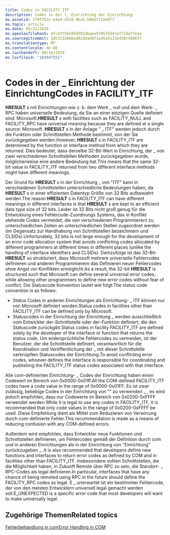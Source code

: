 ```yaml
---
title: Codes in FACILITY_ITF
description: Codes in der \_ Einrichtung der Einrichtung
ms.assetid: 1f9f7b2c-a4e4-41c0-9ba5-b8bbf722e077
ms.topic: article
ms.date: 05/31/2018
ms.openlocfilehash: 4fc4375b5956502dbaee97057d347aff1da77e3a
ms.sourcegitcommit: 2d531328b6ed82d4ad971a45a5131b430c5866f7
ms.translationtype: MT
ms.contentlocale: de-DE
ms.lasthandoff: 09/16/2019
ms.locfileid: "103947551"
---
```

# <a name="codes-in-facility_itf"></a><span data-ttu-id="b3a3d-103">Codes in der \_ Einrichtung der Einrichtung</span><span class="sxs-lookup"><span data-stu-id="b3a3d-103">Codes in FACILITY\_ITF</span></span>

<span data-ttu-id="b3a3d-104">**HRESULT** s mit Einrichtungen wie z. b. dem Werk \_ null und dem Werk- \_ RPC haben universelle Bedeutung, da Sie an einer einzigen Quelle definiert sind: Microsoft.</span><span class="sxs-lookup"><span data-stu-id="b3a3d-104">**HRESULT** s with facilities such as FACILITY\_NULL and FACILITY\_RPC have universal meaning because they are defined at a single source: Microsoft.</span></span> <span data-ttu-id="b3a3d-105">**HRESULT** s in der Anlage " \_ ITF" werden jedoch durch die Funktion oder Schnittstellen Methode bestimmt, von der Sie zurückgegeben werden.</span><span class="sxs-lookup"><span data-stu-id="b3a3d-105">However, **HRESULT** s in FACILITY\_ITF are determined by the function or interface method from which they are returned.</span></span> <span data-ttu-id="b3a3d-106">Dies bedeutet, dass derselbe 32-Bit-Wert in Einrichtung, der \_ von zwei verschiedenen Schnittstellen Methoden zurückgegeben wurde, möglicherweise eine andere Bedeutung hat.</span><span class="sxs-lookup"><span data-stu-id="b3a3d-106">This means that the same 32-bit value in FACILITY\_ITF returned from two different interface methods might have different meanings.</span></span>

<span data-ttu-id="b3a3d-107">Der Grund für **HRESULT** s in der Einrichtung \_ von "ITF" kann in verschiedenen Schnittstellen unterschiedliche Bedeutungen haben, da **HRESULT** s in einer effizienten Datentyp Größe von 32 Bits aufbewahrt werden.</span><span class="sxs-lookup"><span data-stu-id="b3a3d-107">The reason **HRESULT** s in FACILITY\_ITF can have different meanings in different interfaces is that **HRESULT** s are kept to an efficient data type size of 32 bits.</span></span> <span data-ttu-id="b3a3d-108">Leider ist 32 Bits nicht groß genug für die Entwicklung eines Fehlercode-Zuordnungs Systems, das in Konflikt stehende Codes vermeidet, die von verschiedenen Programmierern zu unterschiedlichen Zeiten an unterschiedlichen Stellen zugeordnet werden (im Gegensatz zur Handhabung von Schnittstellen bezeichmern und CLSIDs).</span><span class="sxs-lookup"><span data-stu-id="b3a3d-108">Unfortunately, 32 bits is not large enough for the development of an error code allocation system that avoids conflicting codes allocated by different programmers at different times in different places (unlike the handling of interface identifiers and CLSIDs).</span></span> <span data-ttu-id="b3a3d-109">Demzufolge ist das 32-Bit- **HRESULT** so strukturiert, dass Microsoft mehrere universelle Fehlercodes definieren und anderen Programmierern das Definieren neuer Fehlercodes ohne Angst vor Konflikten ermöglicht.</span><span class="sxs-lookup"><span data-stu-id="b3a3d-109">As a result, the 32-bit **HRESULT** is structured such that Microsoft can define several universal error codes, while allowing other programmers to define new error codes without fear of conflict.</span></span> <span data-ttu-id="b3a3d-110">Die Statuscode Konvention lautet wie folgt:</span><span class="sxs-lookup"><span data-stu-id="b3a3d-110">The status code convention is as follows:</span></span>

-   <span data-ttu-id="b3a3d-111">Status Codes in anderen Einrichtungen als Einrichtung- \_ ITF können nur von Microsoft definiert werden.</span><span class="sxs-lookup"><span data-stu-id="b3a3d-111">Status codes in facilities other than FACILITY\_ITF can be defined only by Microsoft.</span></span>
-   <span data-ttu-id="b3a3d-112">Statuscodes in der Einrichtung der Einrichtung \_ werden ausschließlich vom Entwickler der-Schnittstelle oder der-Funktion definiert, die den Statuscode zurückgibt.</span><span class="sxs-lookup"><span data-stu-id="b3a3d-112">Status codes in facility FACILITY\_ITF are defined solely by the developer of the interface or function that returns the status code.</span></span> <span data-ttu-id="b3a3d-113">Um widersprüchliche Fehlercodes zu vermeiden, ist der Benutzer, der die Schnittstelle definiert, verantwortlich für die Koordination und Veröffentlichung der \_ mit dieser Schnittstelle verknüpften Statuscodes der Einrichtung.</span><span class="sxs-lookup"><span data-stu-id="b3a3d-113">To avoid conflicting error codes, whoever defines the interface is responsible for coordinating and publishing the FACILITY\_ITF status codes associated with that interface.</span></span>

<span data-ttu-id="b3a3d-114">Alle com-definierten Einrichtung- \_ Codes der Einrichtung haben einen Codewert im Bereich von 0x0000-0x01ff.</span><span class="sxs-lookup"><span data-stu-id="b3a3d-114">All the COM-defined FACILITY\_ITF codes have a code value in the range of 0x0000-0x01FF.</span></span> <span data-ttu-id="b3a3d-115">Es ist zwar zulässig, beliebige Codes in der Einrichtung von "" zu verwenden \_ , es wird jedoch empfohlen, dass nur Codewerte im Bereich von 0x0200-0xFFFF verwendet werden.</span><span class="sxs-lookup"><span data-stu-id="b3a3d-115">While it is legal to use any codes in FACILITY\_ITF, it is recommended that only code values in the range of 0x0200-0xFFFF be used.</span></span> <span data-ttu-id="b3a3d-116">Diese Empfehlung dient als Mittel zum Reduzieren von Verwirrung durch com-definierte Fehler.</span><span class="sxs-lookup"><span data-stu-id="b3a3d-116">This recommendation is made as a means of reducing confusion with any COM-defined errors.</span></span>

<span data-ttu-id="b3a3d-117">Außerdem wird empfohlen, dass Entwickler neue Funktionen und Schnittstellen definieren, um Fehlercodes gemäß der Definition durch com und in anderen Einrichtungen als in der Einrichtung von "Einrichtung" zurückzugeben \_ .</span><span class="sxs-lookup"><span data-stu-id="b3a3d-117">It is also recommended that developers define new functions and interfaces to return error codes as defined by COM and in facilities other than FACILITY\_ITF.</span></span> <span data-ttu-id="b3a3d-118">Insbesondere sollten Schnittstellen, die die Möglichkeit haben, in Zukunft Remote über RPC zu sein, die Standort- \_ RPC-Codes als legal definieren.</span><span class="sxs-lookup"><span data-stu-id="b3a3d-118">In particular, interfaces that have any chance of being remoted using RPC in the future should define the FACILITY\_RPC codes as legal.</span></span> <span data-ttu-id="b3a3d-119">E \_ unerwartet ist ein bestimmter Fehlercode, der von den meisten Entwicklern universell legal gemacht werden soll.</span><span class="sxs-lookup"><span data-stu-id="b3a3d-119">E\_UNEXPECTED is a specific error code that most developers will want to make universally legal.</span></span>

## <a name="related-topics"></a><span data-ttu-id="b3a3d-120">Zugehörige Themen</span><span class="sxs-lookup"><span data-stu-id="b3a3d-120">Related topics</span></span>

<dl> <dt>

[<span data-ttu-id="b3a3d-121">Fehlerbehandlung in com</span><span class="sxs-lookup"><span data-stu-id="b3a3d-121">Error Handling in COM</span></span>](error-handling-in-com.md)
</dt> </dl>

 

 




